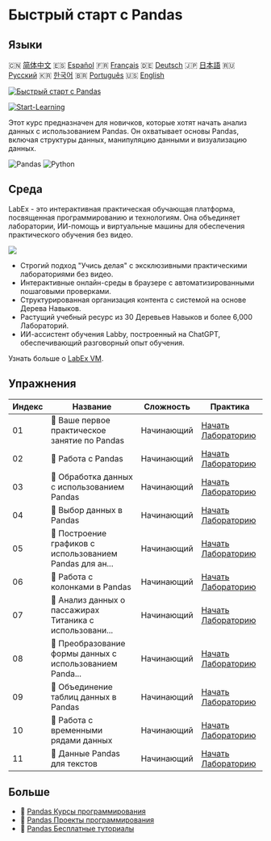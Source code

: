 # Быстрый старт с Pandas

## Языки

🇨🇳 [简体中文](README_zh.md) 🇪🇸 [Español](README_es.md) 🇫🇷 [Français](README_fr.md) 🇩🇪 [Deutsch](README_de.md) 🇯🇵 [日本語](README_ja.md) 🇷🇺 [Русский](README_ru.md) 🇰🇷 [한국어](README_ko.md) 🇧🇷 [Português](README_pt.md) 🇺🇸 [English](README.md) 

[![Быстрый старт с Pandas](https://cover-creator.labex.io/quick-start-with-pandas.png?lang=ru)](https://labex.io/ru/courses/quick-start-with-pandas)

[![Start-Learning](https://img.shields.io/badge/Start-Learning-whitesmoke?style=for-the-badge)](https://labex.io/ru/courses/quick-start-with-pandas)

Этот курс предназначен для новичков, которые хотят начать анализ данных с использованием Pandas. Он охватывает основы Pandas, включая структуры данных, манипуляцию данными и визуализацию данных.

![Pandas](https://img.shields.io/badge/Pandas-whitesmoke?style=for-the-badge&logo=pandas)
![Python](https://img.shields.io/badge/Python-whitesmoke?style=for-the-badge&logo=python)


## Среда

LabEx - это интерактивная практическая обучающая платформа, посвященная программированию и технологиям. Она объединяет лаборатории, ИИ-помощь и виртуальные машины для обеспечения практического обучения без видео.

![](https://tutorial-screenshot.getvm.io/images/vm-1725247253.png)

- Строгий подход "Учись делая" с эксклюзивными практическими лабораториями без видео.
- Интерактивные онлайн-среды в браузере с автоматизированными пошаговыми проверками.
- Структурированная организация контента с системой на основе Дерева Навыков.
- Растущий учебный ресурс из 30 Деревьев Навыков и более 6,000 Лабораторий.
- ИИ-ассистент обучения Labby, построенный на ChatGPT, обеспечивающий разговорный опыт обучения.

Узнать больше о [LabEx VM](https://support.labex.io/using-labex/virtual-machine).

## Упражнения

|   Индекс | Название                                                 | Сложность   | Практика                                                                                                                                |
|----------|----------------------------------------------------------|-------------|-----------------------------------------------------------------------------------------------------------------------------------------|
|       01 | 📖 Ваше первое практическое занятие по Pandas            | Начинающий  | <a target='_blank' href='https://labex.io/ru/tutorials/pandas-your-first-pandas-lab-92727'>Начать Лабораторию</a>                       |
|       02 | 📖 Работа с Pandas                                       | Начинающий  | <a target='_blank' href='https://labex.io/ru/tutorials/python-working-with-pandas-65430'>Начать Лабораторию</a>                         |
|       03 | 📖 Обработка данных с использованием Pandas              | Начинающий  | <a target='_blank' href='https://labex.io/ru/tutorials/python-pandas-data-manipulation-65431'>Начать Лабораторию</a>                    |
|       04 | 📖 Выбор данных в Pandas                                 | Начинающий  | <a target='_blank' href='https://labex.io/ru/tutorials/python-data-selection-in-pandas-65432'>Начать Лабораторию</a>                    |
|       05 | 📖 Построение графиков с использованием Pandas для ан... | Начинающий  | <a target='_blank' href='https://labex.io/ru/tutorials/python-pandas-plotting-for-air-quality-analysis-65433'>Начать Лабораторию</a>    |
|       06 | 📖 Работа с колонками в Pandas                           | Начинающий  | <a target='_blank' href='https://labex.io/ru/tutorials/python-working-with-columns-in-pandas-65434'>Начать Лабораторию</a>              |
|       07 | 📖 Анализ данных о пассажирах Титаника с использовани... | Начинающий  | <a target='_blank' href='https://labex.io/ru/tutorials/python-titanic-passenger-data-analysis-with-pandas-65435'>Начать Лабораторию</a> |
|       08 | 📖 Преобразование формы данных с использованием Panda... | Начинающий  | <a target='_blank' href='https://labex.io/ru/tutorials/python-reshaping-data-with-pandas-65436'>Начать Лабораторию</a>                  |
|       09 | 📖 Объединение таблиц данных в Pandas                    | Начинающий  | <a target='_blank' href='https://labex.io/ru/tutorials/python-combining-data-tables-in-pandas-65437'>Начать Лабораторию</a>             |
|       10 | 📖 Работа с временными рядами данных                     | Начинающий  | <a target='_blank' href='https://labex.io/ru/tutorials/python-handling-time-series-data-65438'>Начать Лабораторию</a>                   |
|       11 | 📖 Данные Pandas для текстов                             | Начинающий  | <a target='_blank' href='https://labex.io/ru/tutorials/python-pandas-textual-data-65439'>Начать Лабораторию</a>                         |

## Больше

- 🔗 [Pandas Курсы программирования](https://github.com/labex-labs/awesome-programming-courses)
- 🔗 [Pandas Проекты программирования](https://github.com/labex-labs/awesome-programming-projects)
- 🔗 [Pandas Бесплатные туториалы](https://github.com/labex-labs/pandas-free-tutorials)

